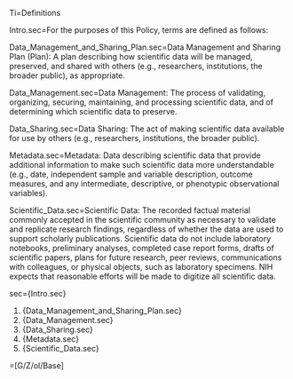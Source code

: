 Ti=Definitions

Intro.sec=For the purposes of this Policy, terms are defined as follows:

Data_Management_and_Sharing_Plan.sec=Data Management and Sharing Plan (Plan): A plan describing how scientific data will be managed, preserved, and shared with others (e.g., researchers, institutions, the broader public), as appropriate.
 
Data_Management.sec=Data Management: The process of validating, organizing, securing, maintaining, and processing scientific data, and of determining which scientific data to preserve.

Data_Sharing.sec=Data Sharing: The act of making scientific data available for use by others (e.g., researchers, institutions, the broader public).

Metadata.sec=Metadata: Data describing scientific data that provide additional information to make such scientific data more understandable (e.g., date, independent sample and variable description, outcome measures, and any intermediate, descriptive, or phenotypic observational variables).
 
Scientific_Data.sec=Scientific Data: The recorded factual material commonly accepted in the scientific community as necessary to validate and replicate research findings, regardless of whether the data are used to support scholarly publications. Scientific data do not include laboratory notebooks, preliminary analyses, completed case report forms, drafts of scientific papers, plans for future research, peer reviews, communications with colleagues, or physical objects, such as laboratory specimens. NIH expects that reasonable efforts will be made to digitize all scientific data.

sec={Intro.sec}<ol><li>{Data_Management_and_Sharing_Plan.sec}<li>{Data_Management.sec}<li>{Data_Sharing.sec}<li>{Metadata.sec}<li>{Scientific_Data.sec}</ol>

=[G/Z/ol/Base]